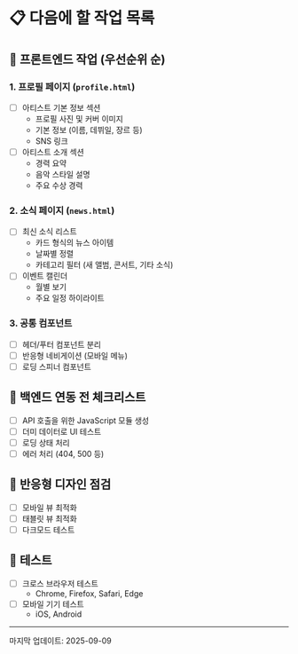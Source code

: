 # 📋 다음에 할 작업 목록

## 🎨 프론트엔드 작업 (우선순위 순)

### 1. 프로필 페이지 (`profile.html`)
- [ ] 아티스트 기본 정보 섹션
  - 프로필 사진 및 커버 이미지
  - 기본 정보 (이름, 데뷔일, 장르 등)
  - SNS 링크
- [ ] 아티스트 소개 섹션
  - 경력 요약
  - 음악 스타일 설명
  - 주요 수상 경력

### 2. 소식 페이지 (`news.html`)
- [ ] 최신 소식 리스트
  - 카드 형식의 뉴스 아이템
  - 날짜별 정렬
  - 카테고리 필터 (새 앨범, 콘서트, 기타 소식)
- [ ] 이벤트 캘린더
  - 월별 보기
  - 주요 일정 하이라이트

### 3. 공통 컴포넌트
- [ ] 헤더/푸터 컴포넌트 분리
- [ ] 반응형 네비게이션 (모바일 메뉴)
- [ ] 로딩 스피너 컴포넌트

## 🔄 백엔드 연동 전 체크리스트
- [ ] API 호출을 위한 JavaScript 모듈 생성
- [ ] 더미 데이터로 UI 테스트
- [ ] 로딩 상태 처리
- [ ] 에러 처리 (404, 500 등)

## 📱 반응형 디자인 점검
- [ ] 모바일 뷰 최적화
- [ ] 태블릿 뷰 최적화
- [ ] 다크모드 테스트

## 🧪 테스트
- [ ] 크로스 브라우저 테스트
  - Chrome, Firefox, Safari, Edge
- [ ] 모바일 기기 테스트
  - iOS, Android

---
마지막 업데이트: 2025-09-09
